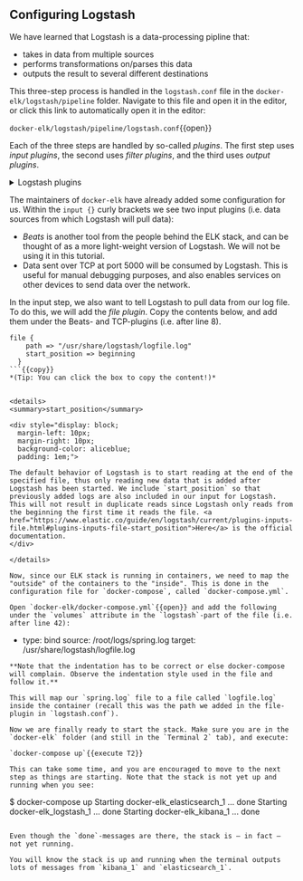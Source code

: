<p></p>

## Configuring Logstash

We have learned that Logstash is a data-processing pipline that:
* takes in data from multiple sources
* performs transformations on/parses this data
* outputs the result to several different destinations

This three-step process is handled in the `logstash.conf` file in the `docker-elk/logstash/pipeline` folder. Navigate to this file and open it in the editor, or click this link to automatically open it in the editor:

`docker-elk/logstash/pipeline/logstash.conf`{{open}}

Each of the three steps are handled by so-called *plugins*. The first step uses *input plugins*, the second uses *filter plugins*, and the third uses *output plugins*.

<details>
<summary>Logstash plugins</summary>

<div style="display: block;
  margin-left: 10px;
  margin-right: 10px;
  background-color: aliceblue;
  padding: 1em;">
There is a large amount of plugins available in Logstash. With them, you can receive data from a wide variety of sources (see <a href="https://www.elastic.co/guide/en/logstash/current/input-plugins.html">this</a> list of supported input plugins), parse and transform it in various ways (see <a href="https://www.elastic.co/guide/en/logstash/current/filter-plugins.html">this</a> list of supported filter plugins) as well as send the data on to many different destinations (see <a href="https://www.elastic.co/guide/en/logstash/current/output-plugins.html">this</a> list of supported output plugins).

</div>

</details>

The maintainers of `docker-elk` have already added some configuration for us. Within the `input {}` curly brackets we see two input plugins (i.e. data sources from which Logstash will pull data):

* *Beats* is another tool from the people behind the ELK stack, and can be thought of as a more light-weight version of Logstash. We will not be using it in this tutorial.
* Data sent over TCP at port 5000 will be consumed by Logstash. This is useful for manual debugging purposes, and also enables services on other devices to send data over the network.

In the input step, we also want to tell Logstash to pull data from our log file. To do this, we will add the *file plugin*. Copy the contents below, and add them under the Beats- and TCP-plugins (i.e. after line 8).

```
file {
    path => "/usr/share/logstash/logfile.log"
    start_position => beginning
  }
```{{copy}}
*(Tip: You can click the box to copy the content!)*


<details>
<summary>start_position</summary>

<div style="display: block;
  margin-left: 10px;
  margin-right: 10px;
  background-color: aliceblue;
  padding: 1em;">

The default behavior of Logstash is to start reading at the end of the specified file, thus only reading new data that is added after Logstash has been started. We include `start_position` so that previously added logs are also included in our input for Logstash. This will not result in duplicate reads since Logstash only reads from the beginning the first time it reads the file. <a href="https://www.elastic.co/guide/en/logstash/current/plugins-inputs-file.html#plugins-inputs-file-start_position">Here</a> is the official documentation.
</div>

</details>

Now, since our ELK stack is running in containers, we need to map the "outside" of the containers to the "inside". This is done in the configuration file for `docker-compose`, called `docker-compose.yml`.

Open `docker-elk/docker-compose.yml`{{open}} and add the following under the `volumes` attribute in the `logstash`-part of the file (i.e. after line 42):

```
- type: bind
    source: /root/logs/spring.log
    target: /usr/share/logstash/logfile.log
```{{copy}}
**Note that the indentation has to be correct or else docker-compose will complain. Observe the indentation style used in the file and follow it.**

This will map our `spring.log` file to a file called `logfile.log` inside the container (recall this was the path we added in the file-plugin in `logstash.conf`).

Now we are finally ready to start the stack. Make sure you are in the `docker-elk` folder (and still in the `Terminal 2` tab), and execute:

`docker-compose up`{{execute T2}}

This can take some time, and you are encouraged to move to the next step as things are starting. Note that the stack is not yet up and running when you see:

```
$ docker-compose up
Starting docker-elk_elasticsearch_1 ... done
Starting docker-elk_logstash_1      ... done
Starting docker-elk_kibana_1        ... done
```

Even though the `done`-messages are there, the stack is – in fact – not yet running.

You will know the stack is up and running when the terminal outputs lots of messages from `kibana_1` and `elasticsearch_1`.